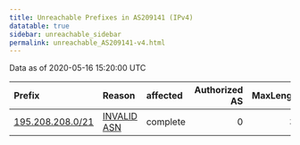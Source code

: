 ```yaml
---
title: Unreachable Prefixes in AS209141 (IPv4)
datatable: true
sidebar: unreachable_sidebar
permalink: unreachable_AS209141-v4.html
---
```


Data as of 2020-05-16 15:20:00 UTC


<div class="datatable-begin"></div>

| Prefix                                                     | Reason                                                                                                   | affected   |   Authorized AS |   MaxLength | Anchor                                         |   unreachable /24s |
|:-----------------------------------------------------------|:---------------------------------------------------------------------------------------------------------|:-----------|----------------:|------------:|:-----------------------------------------------|-------------------:|
| [195.208.208.0/21](https://stat.ripe.net/195.208.208.0/21) | [INVALID ASN](https://rpki-validator.ripe.net/announcement-preview?asn=AS209141&prefix=195.208.208.0/21) | complete   |               0 |          32 | [RIPE](unreachable_RIPE_NCC_RPKI_Root-v4.html) |                  8 |

<div class="datatable-end"></div>